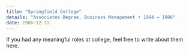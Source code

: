 ```yaml
---
title: "Springfield College"
details: "Associates Degree, Business Management • 1984 — 1986"
date: 1986-12-31
---
```

If you had any meaningful roles at college, feel free to write about them here.
